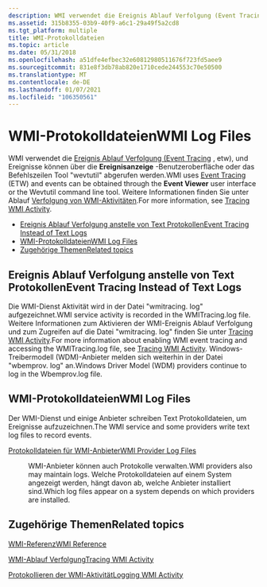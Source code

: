```yaml
---
description: WMI verwendet die Ereignis Ablauf Verfolgung (Event Tracing, etw), und Ereignisse können über die Ereignisanzeige-Benutzeroberfläche oder das Befehlszeilen Tool "wevtutil" abgerufen werden. Weitere Informationen finden Sie unter Ablauf Verfolgung von WMI-Aktivitäten.
ms.assetid: 315b8355-03b9-40f9-a6c1-29a49f5a2cd8
ms.tgt_platform: multiple
title: WMI-Protokolldateien
ms.topic: article
ms.date: 05/31/2018
ms.openlocfilehash: a51dfe4efbec32e60812980511676f723fd5aee9
ms.sourcegitcommit: 831e8f3db78ab820e1710cede244553c70e50500
ms.translationtype: MT
ms.contentlocale: de-DE
ms.lasthandoff: 01/07/2021
ms.locfileid: "106350561"
---
```

# <a name="wmi-log-files"></a><span data-ttu-id="3260d-104">WMI-Protokolldateien</span><span class="sxs-lookup"><span data-stu-id="3260d-104">WMI Log Files</span></span>

<span data-ttu-id="3260d-105">WMI verwendet die [Ereignis Ablauf Verfolgung (Event Tracing](/windows/desktop/ETW/event-tracing-portal) , etw), und Ereignisse können über die **Ereignisanzeige** -Benutzeroberfläche oder das Befehlszeilen Tool "wevtutil" abgerufen werden.</span><span class="sxs-lookup"><span data-stu-id="3260d-105">WMI uses [Event Tracing](/windows/desktop/ETW/event-tracing-portal) (ETW) and events can be obtained through the **Event Viewer** user interface or the Wevtutil command line tool.</span></span> <span data-ttu-id="3260d-106">Weitere Informationen finden Sie unter Ablauf [Verfolgung von WMI-Aktivitäten](tracing-wmi-activity.md).</span><span class="sxs-lookup"><span data-stu-id="3260d-106">For more information, see [Tracing WMI Activity](tracing-wmi-activity.md).</span></span>

-   [<span data-ttu-id="3260d-107">Ereignis Ablauf Verfolgung anstelle von Text Protokollen</span><span class="sxs-lookup"><span data-stu-id="3260d-107">Event Tracing Instead of Text Logs</span></span>](#event-tracing-instead-of-text-logs)
-   [<span data-ttu-id="3260d-108">WMI-Protokolldateien</span><span class="sxs-lookup"><span data-stu-id="3260d-108">WMI Log Files</span></span>](#wmi-log-files)
-   [<span data-ttu-id="3260d-109">Zugehörige Themen</span><span class="sxs-lookup"><span data-stu-id="3260d-109">Related topics</span></span>](#related-topics)

## <a name="event-tracing-instead-of-text-logs"></a><span data-ttu-id="3260d-110">Ereignis Ablauf Verfolgung anstelle von Text Protokollen</span><span class="sxs-lookup"><span data-stu-id="3260d-110">Event Tracing Instead of Text Logs</span></span>

<span data-ttu-id="3260d-111">Die WMI-Dienst Aktivität wird in der Datei "wmitracing. log" aufgezeichnet.</span><span class="sxs-lookup"><span data-stu-id="3260d-111">WMI service activity is recorded in the WMITracing.log file.</span></span> <span data-ttu-id="3260d-112">Weitere Informationen zum Aktivieren der WMI-Ereignis Ablauf Verfolgung und zum Zugreifen auf die Datei "wmitracing. log" finden Sie unter [Tracing WMI Activity](tracing-wmi-activity.md).</span><span class="sxs-lookup"><span data-stu-id="3260d-112">For more information about enabling WMI event tracing and accessing the WMITracing.log file, see [Tracing WMI Activity](tracing-wmi-activity.md).</span></span> <span data-ttu-id="3260d-113">Windows-Treibermodell (WDM)-Anbieter melden sich weiterhin in der Datei "wbemprov. log" an.</span><span class="sxs-lookup"><span data-stu-id="3260d-113">Windows Driver Model (WDM) providers continue to log in the Wbemprov.log file.</span></span>

## <a name="wmi-log-files"></a><span data-ttu-id="3260d-114">WMI-Protokolldateien</span><span class="sxs-lookup"><span data-stu-id="3260d-114">WMI Log Files</span></span>

<span data-ttu-id="3260d-115">Der WMI-Dienst und einige Anbieter schreiben Text Protokolldateien, um Ereignisse aufzuzeichnen.</span><span class="sxs-lookup"><span data-stu-id="3260d-115">The WMI service and some providers write text log files to record events.</span></span>

<dl> <dt>

<span data-ttu-id="3260d-116"><span id="WMI_Provider_Log_Files"></span><span id="wmi_provider_log_files"></span><span id="WMI_PROVIDER_LOG_FILES"></span>[Protokolldateien für WMI-Anbieter](wmi-provider-log-files.md)</span><span class="sxs-lookup"><span data-stu-id="3260d-116"><span id="WMI_Provider_Log_Files"></span><span id="wmi_provider_log_files"></span><span id="WMI_PROVIDER_LOG_FILES"></span>[WMI Provider Log Files](wmi-provider-log-files.md)</span></span>
</dt> <dd>

<span data-ttu-id="3260d-117">WMI-Anbieter können auch Protokolle verwalten.</span><span class="sxs-lookup"><span data-stu-id="3260d-117">WMI providers also may maintain logs.</span></span> <span data-ttu-id="3260d-118">Welche Protokolldateien auf einem System angezeigt werden, hängt davon ab, welche Anbieter installiert sind.</span><span class="sxs-lookup"><span data-stu-id="3260d-118">Which log files appear on a system depends on which providers are installed.</span></span>

</dd> </dl>

## <a name="related-topics"></a><span data-ttu-id="3260d-119">Zugehörige Themen</span><span class="sxs-lookup"><span data-stu-id="3260d-119">Related topics</span></span>

<dl> <dt>

[<span data-ttu-id="3260d-120">WMI-Referenz</span><span class="sxs-lookup"><span data-stu-id="3260d-120">WMI Reference</span></span>](wmi-reference.md)
</dt> <dt>

[<span data-ttu-id="3260d-121">WMI-Ablauf Verfolgung</span><span class="sxs-lookup"><span data-stu-id="3260d-121">Tracing WMI Activity</span></span>](tracing-wmi-activity.md)
</dt> <dt>

[<span data-ttu-id="3260d-122">Protokollieren der WMI-Aktivität</span><span class="sxs-lookup"><span data-stu-id="3260d-122">Logging WMI Activity</span></span>](logging-wmi-activity.md)
</dt> </dl>

 

 
